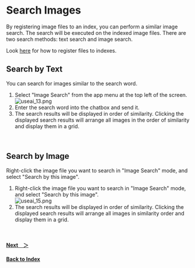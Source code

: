 # Search Images
By registering image files to an index, you can perform a similar image search. The search will be executed on the indexed image files. There are two search methods: text search and image search.<br>

Look [here](IndexRegister.md) for how to register files to indexes.

## Search by Text
You can search for images similar to the search word.
1. Select "Image Search" from the app menu at the top left of the screen.<br>
![useai_13.png](/img/UseAI_13.png)<br>
1. Enter the search word into the chatbox and send it.
1. The search results will be displayed in order of similarity. Clicking the displayed search results will arrange all images in the order of similarity and display them in a grid.

<br>

## Search by Image
Right-click the image file you want to search in "Image Search" mode, and select "Search by this image".

1. Right-click the image file you want to search in "Image Search" mode, and select "Search by this image".<br>
![useai_15.png](/img/UseAI_15.png)<br>
1. The search results will be displayed in order of similarity. Clicking the displayed search results will arrange all images in similarity order and display them in a grid.

<br>

#### [Next&emsp;＞](GenerateImage.md)
#### [Back to Index](UseAI.md)